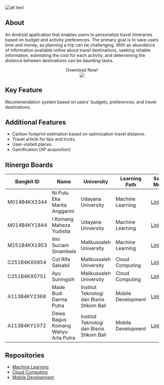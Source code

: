 ![alt text](https://github.com/Bangkit-Capstone-Project-CH2-PS025/.github/blob/main/GitHub%20Banner%20(2).png)
## About
An Android application that enables users to personalize travel itineraries based on budget and activity preferences. The primary goal is to save users time and money, as planning a trip can be challenging. With an abundance of information available online about travel destinations, seeking reliable information, estimating the cost for each activity, and determining the distance between destinations can be daunting tasks.
<p align="center">
   Download Now!
   <br>
   <a href="https://drive.google.com/drive/u/2/folders/13DNoNhmK3mML9CSwYFMxj9PuyioSvCYr"><img src="https://img.shields.io/badge/Android-3DDC84?style=for-the-badge&logo=android&logoColor=white" /></a>
</p>

## Key Feature
Recommendation system based on users' budgets, preferences, and travel destinations.

## Additional Features
- Carbon footprint estimation based on optimization travel distance.
- Travel article for tips and tricks.
- User-visited places.
- Gamification (XP acquisition)

## Itinergo Boards
| Bangkit ID | Name | University | Learning Path | Social Media |
|-----|-------|------|------|------|
| M014B4KX3344   | Ni Putu Eka Marita Anggarini |  Udayana University | Machine Learning | [LinkedIn](https://www.linkedin.com/in/maritaanggarini/)
| M014B4KY1844   |  I Komang Maheza Yudistia  | Udayana University | Machine Learning | [LinkedIn](https://www.linkedin.com/in/i-komang-maheza-yudistia/)
| M251B4KX1953 | Ilmi Suciani Sinambela | Malikussaleh University | Machine Learning | [LinkedIn](https://www.linkedin.com/in/safiraaulia5/)
| C251B4KX0954 | Cut Rifa Salsabil | Malikussaleh University | Cloud Computing | [LinkedIn](https://www.linkedin.com/in/izaz-rizqullah/)
 | C251B4KX0751 |  Ayu Suningsih | Malikussaleh University | Cloud Computing | [LinkedIn](https://www.linkedin.com/in/setya-rp/)
| A113B4KY2368 | Made Budi Darma Putra | Institut Teknologi dan Bisnis Stikom Bali | Mobile Development | [LinkedIn](https://www.linkedin.com/in/zainalbani/)
| A113B4KY1072 |  Dewa Bagus Komang Wahyu Arta Putra | Institut Teknologi dan Bisnis Stikom Bali | Mobile Development | [LinkedIn](https://www.linkedin.com/in/samuelswandi/)

## Repositories
- [Machine Learning](https://github.com/Bangkit-Capstone-Project-CH2-PS025/machine-learning)
- [Cloud Computing](https://github.com/Bangkit-Capstone-Project-CH2-PS025/cloud-computing)
- [Mobile Development](https://github.com/Bangkit-Capstone-Project-CH2-PS025/mobile-development)
